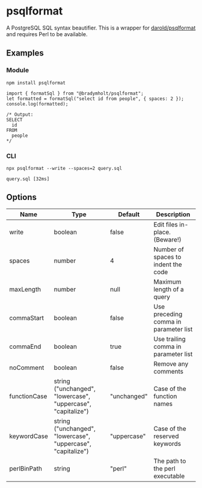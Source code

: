 # psqlformat

A PostgreSQL SQL syntax beautifier.  This is a wrapper for [darold/psqlformat](https://github.com/darold/psqlformat) and requires Perl to be available.

## Examples

### Module

```
npm install psqlformat
```

```
import { formatSql } from "@bradymholt/psqlformat";
let formatted = formatSql("select id from people", { spaces: 2 });
console.log(formatted);

/* Output:
SELECT
  id
FROM
  people
*/
```

### CLI

```
npx psqlformat --write --spaces=2 query.sql

query.sql [32ms]
```

## Options

| Name         | Type                                                         | Default     | Description                           | 
|--------------|--------------------------------------------------------------|-------------|---------------------------------------| 
| write        | boolean                                                      | false       | Edit files in-place. (Beware!)        | 
| spaces       | number                                                       | 4           | Number of spaces to indent the code   | 
| maxLength    | number                                                       | null        | Maximum length of a query             | 
| commaStart   | boolean                                                      | false       | Use preceding comma in parameter list | 
| commaEnd     | boolean                                                      | true        | Use trailing comma in parameter list  | 
| noComment    | boolean                                                      | false       | Remove any comments                   | 
| functionCase | string ("unchanged", "lowercase", "uppercase", "capitalize") | "unchanged" | Case of the function names            | 
| keywordCase  | string ("unchanged", "lowercase", "uppercase", "capitalize") | "uppercase" | Case of the reserved keywords         | 
| perlBinPath  | string                                                       | "perl"      | The path to the perl executable       | 
